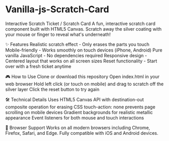 # Vanilla-js-Scratch-Card

Interactive Scratch Ticket / Scratch Card
A fun, interactive scratch card component built with HTML5 Canvas. Scratch away the silver coating with your mouse or finger to reveal what's underneath!

✨ Features
Realistic scratch effect - Only erases the parts you touch
Mobile-friendly - Works smoothly on touch devices (iPhone, Android)
Pure vanilla JavaScript - No dependencies required
Responsive design - Centered layout that works on all screen sizes
Reset functionality - Start over with a fresh ticket anytime

🎮 How to Use
Clone or download this repository
Open index.html in your web browser
Hold left click (or touch on mobile) and drag to scratch off the silver layer
Click the reset button to try again

🛠️ Technical Details
Uses HTML5 Canvas API with destination-out composite operation for erasing
CSS touch-action: none prevents page scrolling on mobile devices
Gradient backgrounds for realistic metallic appearance
Event listeners for both mouse and touch interactions

📱 Browser Support
Works on all modern browsers including Chrome, Firefox, Safari, and Edge. Fully compatible with iOS and Android devices.
